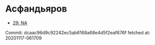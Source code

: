 # Асфандьяров
- [29: NA](29.md)

Commit: dcaac96d9c92242ec5ab6168a68e4d5f2eaf676f
 fetched at: 20201117-061709
